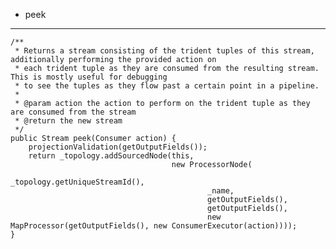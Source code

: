- peek

***

    /**
     * Returns a stream consisting of the trident tuples of this stream, additionally performing the provided action on
     * each trident tuple as they are consumed from the resulting stream. This is mostly useful for debugging
     * to see the tuples as they flow past a certain point in a pipeline.
     *
     * @param action the action to perform on the trident tuple as they are consumed from the stream
     * @return the new stream
     */
    public Stream peek(Consumer action) {
        projectionValidation(getOutputFields());
        return _topology.addSourcedNode(this,
                                        new ProcessorNode(
                                                _topology.getUniqueStreamId(),
                                                _name,
                                                getOutputFields(),
                                                getOutputFields(),
                                                new MapProcessor(getOutputFields(), new ConsumerExecutor(action))));
    }